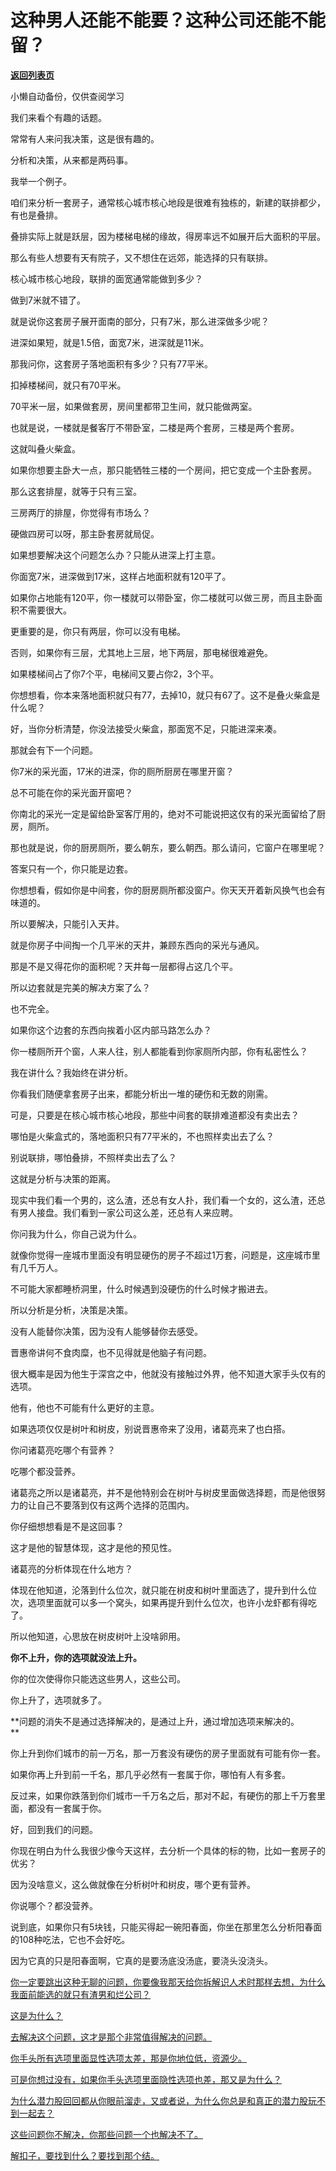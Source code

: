 # 这种男人还能不能要？这种公司还能不能留？

[**返回列表页**](/gzh/记忆承载3)

小懒自动备份，仅供查阅学习

我们来看个有趣的话题。

常常有人来问我决策，这是很有趣的。

分析和决策，从来都是两码事。  

我举一个例子。  

咱们来分析一套房子，通常核心城市核心地段是很难有独栋的，新建的联排都少，有也是叠排。

叠排实际上就是跃层，因为楼梯电梯的缘故，得房率远不如展开后大面积的平层。  

那么有些人想要有天有院子，又不想住在远郊，能选择的只有联排。  

核心城市核心地段，联排的面宽通常能做到多少？  

做到7米就不错了。

就是说你这套房子展开面南的部分，只有7米，那么进深做多少呢？  

进深如果短，就是1.5倍，面宽7米，进深就是11米。  

那我问你，这套房子落地面积有多少？只有77平米。  

扣掉楼梯间，就只有70平米。  

70平米一层，如果做套房，房间里都带卫生间，就只能做两室。

也就是说，一楼就是餐客厅不带卧室，二楼是两个套房，三楼是两个套房。  

这就叫叠火柴盒。  

如果你想要主卧大一点，那只能牺牲三楼的一个房间，把它变成一个主卧套房。  

那么这套排屋，就等于只有三室。

三房两厅的排屋，你觉得有市场么？  

硬做四房可以呀，那主卧套房就局促。

如果想要解决这个问题怎么办？只能从进深上打主意。  

你面宽7米，进深做到17米，这样占地面积就有120平了。

如果你占地能有120平，你一楼就可以带卧室，你二楼就可以做三房，而且主卧面积不需要很大。

更重要的是，你只有两层，你可以没有电梯。

否则，如果你有三层，尤其地上三层，地下两层，那电梯很难避免。  

如果楼梯间占了你7个平，电梯间又要占你2，3个平。  

你想想看，你本来落地面积就只有77，去掉10，就只有67了。这不是叠火柴盒是什么呢？

好，当你分析清楚，你没法接受火柴盒，那面宽不足，只能进深来凑。  

那就会有下一个问题。  

你7米的采光面，17米的进深，你的厕所厨房在哪里开窗？

总不可能在你的采光面开窗吧？

你南北的采光一定是留给卧室客厅用的，绝对不可能说把这仅有的采光面留给了厨房，厕所。

那也就是说，你的厨房厕所，要么朝东，要么朝西。那么请问，它窗户在哪里呢？  

答案只有一个，你只能是边套。  

你想想看，假如你是中间套，你的厨房厕所都没窗户。你天天开着新风换气也会有味道的。  

所以要解决，只能引入天井。  

就是你房子中间掏一个几平米的天井，兼顾东西向的采光与通风。  

那是不是又得花你的面积呢？天井每一层都得占这几个平。

所以边套就是完美的解决方案了么？  

也不完全。

如果你这个边套的东西向挨着小区内部马路怎么办？  

你一楼厕所开个窗，人来人往，别人都能看到你家厕所内部，你有私密性么？  

我在讲什么？我始终在讲分析。  

你看我们随便拿套房子出来，都能分析出一堆的硬伤和无数的刚需。  

可是，只要是在核心城市核心地段，那些中间套的联排难道都没有卖出去？

哪怕是火柴盒式的，落地面积只有77平米的，不也照样卖出去了么？

别说联排，哪怕叠排，不照样卖出去了么？  

这就是分析与决策的距离。  

现实中我们看一个男的，这么渣，还总有女人扑，我们看一个女的，这么渣，还总有男人接盘。我们看到一家公司这么差，还总有人来应聘。

你问我为什么，你自己说为什么。

就像你觉得一座城市里面没有明显硬伤的房子不超过1万套，问题是，这座城市里有几千万人。  

不可能大家都睡桥洞里，什么时候遇到没硬伤的什么时候才搬进去。

所以分析是分析，决策是决策。

没有人能替你决策，因为没有人能够替你去感受。  

晋惠帝讲何不食肉糜，也不见得就是他脑子有问题。

很大概率是因为他生于深宫之中，他就没有接触过外界，他不知道大家手头仅有的选项。

他有，他也不可能有什么更好的主意。  

如果选项仅仅是树叶和树皮，别说晋惠帝来了没用，诸葛亮来了也白搭。

你问诸葛亮吃哪个有营养？

吃哪个都没营养。

诸葛亮之所以是诸葛亮，并不是他特别会在树叶与树皮里面做选择题，而是他很努力的让自己不要落到仅有这两个选择的范围内。  

你仔细想想看是不是这回事？  

这才是他的智慧体现，这才是他的预见性。

诸葛亮的分析体现在什么地方？

体现在他知道，沦落到什么位次，就只能在树皮和树叶里面选了，提升到什么位次，选项里面就可以多一个窝头，如果再提升到什么位次，也许小龙虾都有得吃了。  

所以他知道，心思放在树皮树叶上没啥卵用。

 **你不上升，你的选项就没法上升。**

你的位次使得你只能选这些男人，这些公司。

你上升了，选项就多了。  

 **问题的消失不是通过选择解决的，是通过上升，通过增加选项来解决的。  
**

你上升到你们城市的前一万名，那一万套没有硬伤的房子里面就有可能有你一套。

如果你再上升到前一千名，那几乎必然有一套属于你，哪怕有人有多套。

反过来，如果你跌落到你们城市一千万名之后，那对不起，有硬伤的那上千万套里面，都没有一套属于你。

好，回到我们的问题。

你现在明白为什么我很少像今天这样，去分析一个具体的标的物，比如一套房子的优劣？

因为没啥意义，这么做就像在分析树叶和树皮，哪个更有营养。

你说哪个？都没营养。

说到底，如果你只有5块钱，只能买得起一碗阳春面，你坐在那里怎么分析阳春面的108种吃法，它也不会好吃。  

因为它真的只是阳春面啊，它真的是要汤底没汤底，要浇头没浇头。

[你一定要跳出这种无聊的问题，你要像我那天给你拆解识人术时那样去想，为什么我面前能选的就只有渣男和烂公司？  
](http://mp.weixin.qq.com/s?__biz=Mzg4MTg2MzU3Mg==&mid=2247484395&idx=1&sn=dd38344324a83786c4dde56f8d282105&chksm=cf5e3d10f829b406af46a4321d600b1f91710ec264fb92e9a122d2a81b796ce2c976b932576e&scene=21#wechat_redirect)

[这是为什么？](http://mp.weixin.qq.com/s?__biz=Mzg4MTg2MzU3Mg==&mid=2247484395&idx=1&sn=dd38344324a83786c4dde56f8d282105&chksm=cf5e3d10f829b406af46a4321d600b1f91710ec264fb92e9a122d2a81b796ce2c976b932576e&scene=21#wechat_redirect)

[去解决这个问题，这才是那个非常值得解决的问题。](http://mp.weixin.qq.com/s?__biz=Mzg4MTg2MzU3Mg==&mid=2247484395&idx=1&sn=dd38344324a83786c4dde56f8d282105&chksm=cf5e3d10f829b406af46a4321d600b1f91710ec264fb92e9a122d2a81b796ce2c976b932576e&scene=21#wechat_redirect)

[你手头所有选项里面显性选项太差，那是你地位低，资源少。](http://mp.weixin.qq.com/s?__biz=Mzg4MTg2MzU3Mg==&mid=2247484395&idx=1&sn=dd38344324a83786c4dde56f8d282105&chksm=cf5e3d10f829b406af46a4321d600b1f91710ec264fb92e9a122d2a81b796ce2c976b932576e&scene=21#wechat_redirect)

[可是你想过没有，如果你手头选项里面隐性选项也差，那又是为什么？](http://mp.weixin.qq.com/s?__biz=Mzg4MTg2MzU3Mg==&mid=2247484395&idx=1&sn=dd38344324a83786c4dde56f8d282105&chksm=cf5e3d10f829b406af46a4321d600b1f91710ec264fb92e9a122d2a81b796ce2c976b932576e&scene=21#wechat_redirect)

[为什么潜力股回回都从你眼前溜走，又或者说，为什么你总是和真正的潜力股玩不到一起去？](http://mp.weixin.qq.com/s?__biz=Mzg4MTg2MzU3Mg==&mid=2247484395&idx=1&sn=dd38344324a83786c4dde56f8d282105&chksm=cf5e3d10f829b406af46a4321d600b1f91710ec264fb92e9a122d2a81b796ce2c976b932576e&scene=21#wechat_redirect)

[这些问题你不解决，你那些问题一个也解决不了。](http://mp.weixin.qq.com/s?__biz=Mzg4MTg2MzU3Mg==&mid=2247484395&idx=1&sn=dd38344324a83786c4dde56f8d282105&chksm=cf5e3d10f829b406af46a4321d600b1f91710ec264fb92e9a122d2a81b796ce2c976b932576e&scene=21#wechat_redirect)

[解扣子，要找到什么？要找到那个结。](http://mp.weixin.qq.com/s?__biz=Mzg4MTg2MzU3Mg==&mid=2247484395&idx=1&sn=dd38344324a83786c4dde56f8d282105&chksm=cf5e3d10f829b406af46a4321d600b1f91710ec264fb92e9a122d2a81b796ce2c976b932576e&scene=21#wechat_redirect)

